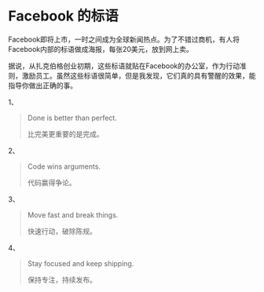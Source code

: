 # Facebook 的标语


Facebook即将上市，一时之间成为全球新闻热点。为了不错过商机，有人将Facebook内部的标语做成海报，每张20美元，放到网上卖。

据说，从扎克伯格创业初期，这些标语就贴在Facebook的办公室，作为行动准则，激励员工。虽然这些标语很简单，但是我发现，它们真的具有警醒的效果，能指导你做出正确的事。

1、

> Done is better than perfect.
>
> 比完美更重要的是完成。

2、

> Code wins arguments.
>
> 代码赢得争论。

3、

> Move fast and break things.
>
> 快速行动，破除陈规。

4、

> Stay focused and keep shipping.
>
> 保持专注，持续发布。


